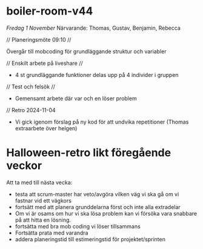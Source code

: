 # boiler-room-v44

_Fredag 1 November_
Närvarande: Thomas, Gustav, Benjamin, Rebecca

// Planeringsmöte 09:10 //

Övergår till mobcoding för grundläggande struktur och variabler


// Enskilt arbete på liveshare //
- 4 st grundläggande funktioner delas upp på 4 individer i gruppen


// Test och felsök //
- Gemensamt arbete där var och en löser problem



// Retro 2024-11-04
* Vi gick igenom förslag på ny kod för att undvika repetitioner (Thomas extraarbete över helgen)

# Halloween-retro likt föregående veckor
Att ta med till nästa vecka:
- testa att scrum-master har veto/avgöra vilken väg vi ska gå om vi fastnar vid ett vägkors  
- fortsätt med att planera grunddelarna först och inte alla extradelar  
- Om vi är osams om hur vi ska lösa problem kan vi försöka vara snabbare på att hitta en lösning.  
- fortsätta med bra mob coding vi löser tillsammans  
- Fortsätta prata med varandra  
- addera planeringstid till estimeringstid för projektet/sprinten  